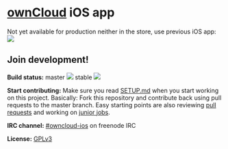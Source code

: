 # [ownCloud](https://owncloud.org) iOS app

Not yet available for production neither in the store, use previous iOS app:
[![](https://owncloud.org/wp-content/themes/owncloudorgnew/assets/img/clients/buttons/appstore.png)](https://itunes.apple.com/app/owncloud/id543672169)


## Join development!

**Build status:** master ![](https://api.travis-ci.org/owncloud/android.svg?branch=master) stable ![](https://api.travis-ci.org/owncloud/android.svg?branch=stable)

**Start contributing:** Make sure you read [SETUP.md](https://github.com/owncloud/ios-app/SETUP.md) when you start working on this project. Basically: Fork this repository and contribute back using pull requests to the master branch.
Easy starting points are also reviewing [pull requests](https://github.com/owncloud/ios-app/pulls) and working on [junior jobs](https://github.com/owncloud/ios-app/issues?q=is%3Aopen+is%3Aissue+label%3A%22Junior+Job%22).

**IRC channel:** [#owncloud-ios](https://webchat.freenode.net/?channels=owncloud-ios) on freenode IRC

**License:** [GPLv3](https://github.com/owncloud/ios-app/LICENSE)
